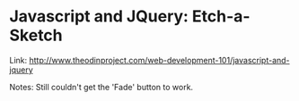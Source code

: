 Javascript and JQuery: Etch-a-Sketch
=========

Link: http://www.theodinproject.com/web-development-101/javascript-and-jquery

Notes: Still couldn't get the 'Fade' button to work.
